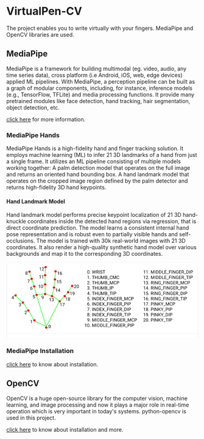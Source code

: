 # VirtualPen-CV #
The project enables you to write virtually with your fingers. MediaPipe and OpenCV libraries are used.  

## MediaPipe ##
MediaPipe is a framework for building multimodal (eg. video, audio, any time series data), cross platform (i.e Android, iOS, web, edge devices) applied ML pipelines. With MediaPipe, a perception pipeline can be built as a graph of modular components, including, for instance, inference models (e.g., TensorFlow, TFLite) and media processing functions. It provide many pretrained modules like face detection, hand tracking, hair segmentation, object detection, etc.

[click here](https://www.mediapipe.dev) for more information.

### MediaPipe Hands ###
MediaPipe Hands is a high-fidelity hand and finger tracking solution. It employs machine learning (ML) to infer 21 3D landmarks of a hand from just a single frame. It utilizes an ML pipeline consisting of multiple models working together: A palm detection model that operates on the full image and returns an oriented hand bounding box. A hand landmark model that operates on the cropped image region defined by the palm detector and returns high-fidelity 3D hand keypoints.

#### Hand Landmark Model ####
Hand landmark model performs precise keypoint localization of 21 3D hand-knuckle coordinates inside the detected hand regions via regression, that is direct coordinate prediction. The model learns a consistent internal hand pose representation and is robust even to partially visible hands and self-occlusions. The model is trained with 30k real-world images with 21 3D coordinates. It also render a high-quality synthetic hand model over various backgrounds and map it to the corresponding 3D coordinates.

<img src="images/hlmks.png">

### MediaPipe Installation ###
[click here](https://google.github.io/mediapipe/getting_started/install.html) to know about installation.

## OpenCV ##
OpenCV is a huge open-source library for the computer vision, machine learning, and image processing and now it plays a major role in real-time operation which is very important in today's systems. python-opencv is used in this project.

[click here](https://pypi.org/project/opencv-python) to know about installation and more.

